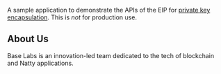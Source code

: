 A sample application to demonstrate the APIs of the EIP for [private key encapsulation](https://github.com/Base-Labs/EIPs/blob/master/EIPS/eip-kem.md). This is *not* for production use.

## About Us
Base Labs is an innovation-led team dedicated to the tech of blockchain and Natty applications.
